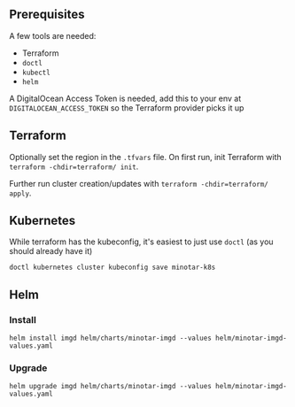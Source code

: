 
## Prerequisites

A few tools are needed:
* Terraform
* `doctl`
* `kubectl`
* `helm`

A DigitalOcean Access Token is needed, add this to your env at `DIGITALOCEAN_ACCESS_TOKEN` so the Terraform provider picks it up

## Terraform

Optionally set the region in the `.tfvars` file. On first run, init Terraform with `terraform -chdir=terraform/ init`.

Further run cluster creation/updates with `terraform -chdir=terraform/ apply`.

## Kubernetes

While terraform has the kubeconfig, it's easiest to just use `doctl` (as you should already have it)

```
doctl kubernetes cluster kubeconfig save minotar-k8s
```


## Helm



### Install
```
helm install imgd helm/charts/minotar-imgd --values helm/minotar-imgd-values.yaml
```

### Upgrade
```
helm upgrade imgd helm/charts/minotar-imgd --values helm/minotar-imgd-values.yaml
```



